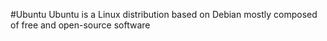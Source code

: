 #Ubuntu
Ubuntu is a Linux distribution based on Debian mostly composed of free and open-source software